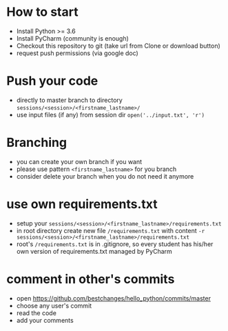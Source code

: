 # How to start
- Install Python >= 3.6
- Install PyCharm (community is enough) 
- Checkout this repository to git (take url from Clone or download button)
- request push permissions (via google doc)

# Push your code
- directly to master branch to directory `sessions/<session>/<firstname_lastname>/`
- use input files (if any) from session dir `open('../input.txt', 'r')`

# Branching
- you can create your own branch if you want
- please use pattern `<firstname_lastname>` for you branch
- consider delete your branch when you do not need it anymore 

# use own requirements.txt
- setup your `sessions/<session>/<firstname_lastname>/requirements.txt`
- in root directory create new file `/requirements.txt` with content 
  `-r sessions/<session>/<firstname_lastname>/requirements.txt`
- root's `/requirements.txt` is in .gitignore, so every student has his/her own version of requirements.txt managed by PyCharm

# comment in other's commits
- open https://github.com/bestchanges/hello_python/commits/master
- choose any user's commit
- read the code
- add your comments
